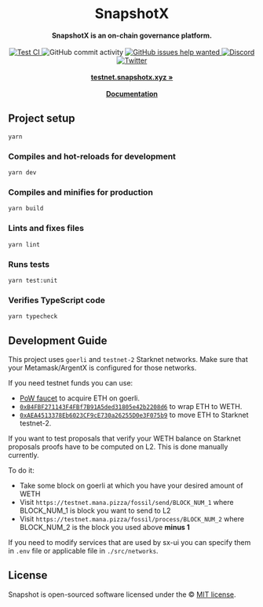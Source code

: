 <div align="center">
    <h1>SnapshotX</h1>
    <strong>SnapshotX is an on-chain governance platform.</strong>
</div>
<br>
<div align="center">
    <a href="https://github.com/snapshot-labs/sx-ui/actions/workflows/test.yml/badge.svg">
        <img src="https://github.com/snapshot-labs/sx-ui/actions/workflows/test.yml/badge.svg" alt="Test CI">
    </a>
    <img src="https://img.shields.io/github/commit-activity/w/snapshot-labs/sx-ui" alt="GitHub commit activity">
    <a href="https://github.com/snapshot-labs/sx-ui/issues?q=is%3Aissue+is%3Aopen+label%3A%22help+wanted%22">
        <img src="https://img.shields.io/github/issues/snapshot-labs/sx-ui/help wanted" alt="GitHub issues help wanted">
    </a>
    <a href="https://discord.snapshot.org/">
        <img src="https://img.shields.io/discord/707079246388133940.svg?label=&logo=discord&logoColor=ffffff&color=7389D8&labelColor=6A7EC2" alt="Discord">
    </a>
    <a href="https://twitter.com/SnapshotLabs">
        <img src="https://img.shields.io/twitter/follow/SnapshotLabs?label=SnapshotLabs&style=flat&logo=twitter&color=1DA1F2" alt="Twitter">
    </a>
</div>
<div align="center">
    <br>
    <a href="testnet.snapshotx.xyz"><b>testnet.snapshotx.xyz »</b></a>
    <br></br>
    <a href="https://docs.snapshotx.xyz/"><b>Documentation</b></a>
</div>

## Project setup

```
yarn
```

### Compiles and hot-reloads for development

```
yarn dev
```

### Compiles and minifies for production

```
yarn build
```

### Lints and fixes files

```
yarn lint
```

### Runs tests

```
yarn test:unit
```

### Verifies TypeScript code

```
yarn typecheck
```

## Development Guide

This project uses `goerli` and `testnet-2` Starknet networks. Make sure that your Metamask/ArgentX is
configured for those networks.

If you need testnet funds you can use:

- [PoW faucet](https://goerli-faucet.pk910.de) to acquire ETH on goerli.
- [`0xB4FBF271143F4FBf7B91A5ded31805e42b2208d6`](https://goerli.etherscan.io/address/0xb4fbf271143f4fbf7b91a5ded31805e42b2208d6#writeContract) to wrap ETH to WETH.
- [`0xAEA4513378Eb6023CF9cE730a26255D0e3F075b9`](https://goerli.etherscan.io/address/0xAEA4513378Eb6023CF9cE730a26255D0e3F075b9#writeProxyContract) to move ETH to Starknet testnet-2.

If you want to test proposals that verify your WETH balance on Starknet proposals proofs have to be computed on L2.
This is done manually currently.

To do it:

- Take some block on goerli at which you have your desired amount of WETH
- Visit `https://testnet.mana.pizza/fossil/send/BLOCK_NUM_1` where BLOCK_NUM_1 is block you want to send to L2
- Visit `https://testnet.mana.pizza/fossil/process/BLOCK_NUM_2` where BLOCK_NUM_2 is the block you used above **minus 1**

If you need to modify services that are used by sx-ui you can specify them in `.env` file or applicable
file in `./src/networks`.

## License

Snapshot is open-sourced software licensed under the © [MIT license](LICENSE).
